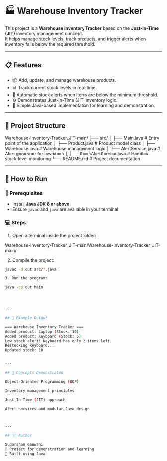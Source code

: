 # 🏭 Warehouse Inventory Tracker

This project is a **Warehouse Inventory Tracker** based on the **Just-In-Time (JIT)** inventory management concept.  
It helps manage stock levels, track products, and trigger alerts when inventory falls below the required threshold.

---

## 📋 Features

- 📦 Add, update, and manage warehouse products.
- 📊 Track current stock levels in real-time.
- 🔔 Automatic stock alerts when items are below the minimum threshold.
- ⚙️ Demonstrates Just-In-Time (JIT) inventory logic.
- 🧮 Simple Java-based implementation for learning and demonstration.

---

## 🧠 Project Structure

Warehouse-Inventory-Tracker_JIT-main/ ├── src/ │   ├── Main.java               # Entry point of the application │   ├── Product.java            # Product model class │   ├── Warehouse.java          # Warehouse management logic │   ├── AlertService.java       # Alert generator for low stock │   ├── StockAlertService.java  # Handles stock-level monitoring └── README.md                   # Project documentation

---

## 🚀 How to Run

### 🔧 Prerequisites
- Install **Java JDK 8 or above**
- Ensure `javac` and `java` are available in your terminal

### 💻 Steps
1. Open a terminal inside the project folder:

Warehouse-Inventory-Tracker_JIT-main/Warehouse-Inventory-Tracker_JIT-main/

2. Compile the project:
```bash
javac -d out src/*.java

3. Run the program:

java -cp out Main




---

## 📘 Example Output

=== Warehouse Inventory Tracker ===
Added product: Laptop (Stock: 10)
Added product: Keyboard (Stock: 5)
Low stock alert! Keyboard has only 2 items left.
Restocking Keyboard...
Updated stock: 10


---

## 🧩 Concepts Demonstrated

Object-Oriented Programming (OOP)

Inventory management principles

Just-In-Time (JIT) approach

Alert services and modular Java design



---

## 👨‍💻 Author

Sudarshan Ganwani
📅 Project for demonstration and learning
📍 Built using Java
